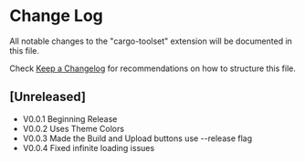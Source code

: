 # Change Log

All notable changes to the "cargo-toolset" extension will be documented in this file.

Check [Keep a Changelog](http://keepachangelog.com/) for recommendations on how to structure this file.

## [Unreleased]

- V0.0.1 Beginning Release
- V0.0.2 Uses Theme Colors
- V0.0.3 Made the Build and Upload buttons use --release flag
- V0.0.4 Fixed infinite loading issues